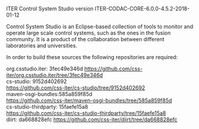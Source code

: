ITER Control System Studio version ITER-CODAC-CORE-6.0.0-4.5.2-2018-01-12

Control System Studio is an Eclipse-based collection of tools
to monitor and operate large scale control systems, such as the
ones in the fusion community. It is a product of the collaboration
between different laboratories and universities.

In order to build these sources the following repositories are required:
				   
org.csstudio.iter: 3fec49e346d
<https://github.com/css-iter/org.csstudio.iter/tree/3fec49e346d>  
cs-studio: 9152d402692  
<https://github.com/css-iter/cs-studio/tree/9152d402692>  
maven-osgi-bundles:585a859f85d  
<https://github.com/css-iter/maven-osgi-bundles/tree/585a859f85d>  
cs-studio-thirdparty: 15faefe15a8  
<https://github.com/css-iter/cs-studio-thirdparty/tree/15faefe15a8>  
diirt: da668828efc
<https://github.com/css-iter/diirt/tree/da668828efc>


